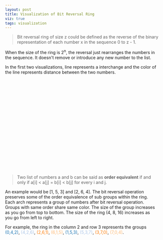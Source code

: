 ```yaml
---
layout: post
title: Visualization of Bit Reversal Ring
viz: true
tags: visualization
---
```


> Bit reversal ring of size z could be defined as the reverse of the
> binary representation of each number x in the sequence 0 to z - 1.

When the size of the ring is 2<sup>n</sup>, the reversal just
rearranges the numbers in the sequence. It doesn't remove or introduce
any new number to the list.

In the first two visualizations, line represents a interchange and the
color of the line represents distance between the two numbers.

<svg id="ring"></svg>
<svg id="linear"></svg>


> Two list of numbers a and b can be said as <strong>order
> equivalent</strong> if and only if a[i] < a[j] = b[i] < b[j] for
> every i and j.

An example would be [1, 5, 3] and [2, 6, 4]. The bit reversal
operation preserves some of the order equivalence of sub groups within
the ring. Each arch represents a group of numbers after bit reversal
operation. Groups with same order share same color.  The size of the
group increases as you go from top to bottom. The size of the ring (4,
8, 16) increases as you go from left to right.

For example, the ring in the column 2 and row 3 represents the groups
<span style="color: #1f77b4">(0,4,2)</span>,
<span style="color: #aec7e8">(4,2,6)</span>,
<span style="color: #ff7f0e">(2,6,1)</span>,
<span style="color: #ffbb78">(6,1,5)</span>,
<span style="color: #1f77b4">(1,5,3)</span>,
<span style="color: #aec7e8">(5,3,7)</span>,
<span style="color: #ff7f0e">(3,7,0)</span>,
<span style="color: #ffbb78">(7,0,4)</span>.


<svg id="symmetry"></svg>

<script src="/public/js/bit-reversal-ring.js"></script>
